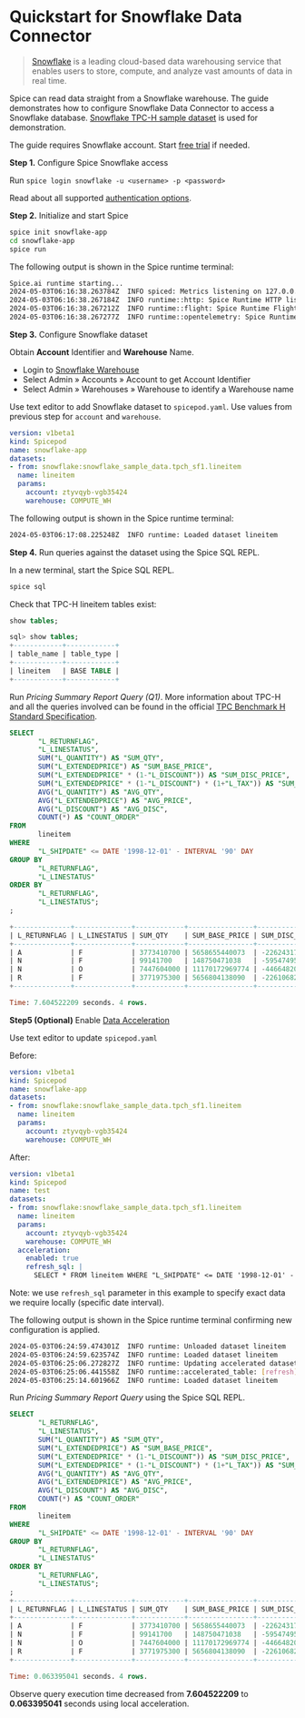 # Quickstart for Snowflake Data Connector

>[Snowflake](https://www.snowflake.com/) is a leading cloud-based data warehousing service that enables users to store, compute, and analyze vast amounts of data in real time.

Spice can read data straight from a Snowflake warehouse.
The guide demonstrates how to configure Snowflake Data Connector to access a Snowflake database. [Snowflake TPC-H sample dataset](https://docs.snowflake.com/en/user-guide/sample-data-tpch) is used for demonstration.

The guide requires Snowflake account. Start [free trial](https://signup.snowflake.com/) if needed.

**Step 1.** Configure Spice Snowflake access

Run `spice login snowflake -u <username> -p <password>`

Read about all supported [authentication options](https://docs.spiceai.org/data-connectors/snowflake).

**Step 2.** Initialize and start Spice 

```bash
spice init snowflake-app
cd snowflake-app
spice run
```

The following output is shown in the Spice runtime terminal:

```bash
Spice.ai runtime starting...
2024-05-03T06:16:38.263784Z  INFO spiced: Metrics listening on 127.0.0.1:9000
2024-05-03T06:16:38.267184Z  INFO runtime::http: Spice Runtime HTTP listening on 127.0.0.1:3000
2024-05-03T06:16:38.267212Z  INFO runtime::flight: Spice Runtime Flight listening on 127.0.0.1:50051
2024-05-03T06:16:38.267277Z  INFO runtime::opentelemetry: Spice Runtime OpenTelemetry listening on 127.0.0.1:50052
```

**Step 3.** Configure Snowflake dataset

Obtain **Account** Identifier and **Warehouse** Name.
 - Login to [Snowflake Warehouse](https://app.snowflake.com/)
 - Select Admin » Accounts » Account to get Account Identifier
 - Select Admin » Warehouses » Warehouse to identify a Warehouse name

Use text editor to add Snowflake dataset to `spicepod.yaml`. Use values from previous step for `account` and `warehouse`. 

```yaml
version: v1beta1
kind: Spicepod
name: snowflake-app
datasets:
- from: snowflake:snowflake_sample_data.tpch_sf1.lineitem
  name: lineitem
  params: 
    account: ztyvqyb-vgb35424
    warehouse: COMPUTE_WH
```

The following output is shown in the Spice runtime terminal:

```bash
2024-05-03T06:17:08.225248Z  INFO runtime: Loaded dataset lineitem
```

**Step 4.** Run queries against the dataset using the Spice SQL REPL.

In a new terminal, start the Spice SQL REPL.

```bash
spice sql
```

Check that TPC-H lineitem tables exist:

```sql
show tables;

sql> show tables;
+------------+------------+
| table_name | table_type |
+------------+------------+
| lineitem   | BASE TABLE |
+------------+------------+
```

Run *Pricing Summary Report Query (Q1)*. More information about TPC-H and all the queries involved can be found in the official [TPC Benchmark H Standard Specification](https://www.tpc.org/tpc_documents_current_versions/pdf/tpc-h_v2.17.1.pdf).

```sql
SELECT
       "L_RETURNFLAG",
       "L_LINESTATUS",
       SUM("L_QUANTITY") AS "SUM_QTY",
       SUM("L_EXTENDEDPRICE") AS "SUM_BASE_PRICE",
       SUM("L_EXTENDEDPRICE" * (1-"L_DISCOUNT")) AS "SUM_DISC_PRICE",
       SUM("L_EXTENDEDPRICE" * (1-"L_DISCOUNT") * (1+"L_TAX")) AS "SUM_CHARGE",
       AVG("L_QUANTITY") AS "AVG_QTY",
       AVG("L_EXTENDEDPRICE") AS "AVG_PRICE",
       AVG("L_DISCOUNT") AS "AVG_DISC",
       COUNT(*) AS "COUNT_ORDER"
FROM
       lineitem
WHERE
       "L_SHIPDATE" <= DATE '1998-12-01' - INTERVAL '90' DAY
GROUP BY
       "L_RETURNFLAG",
       "L_LINESTATUS"
ORDER BY
       "L_RETURNFLAG",
       "L_LINESTATUS";
;

+--------------+--------------+------------+----------------+-----------------+------------------+--------------------+--------------------+-------------------+-------------+
| L_RETURNFLAG | L_LINESTATUS | SUM_QTY    | SUM_BASE_PRICE | SUM_DISC_PRICE  | SUM_CHARGE       | AVG_QTY            | AVG_PRICE          | AVG_DISC          | COUNT_ORDER |
+--------------+--------------+------------+----------------+-----------------+------------------+--------------------+--------------------+-------------------+-------------+
| A            | F            | 3773410700 | 5658655440073  | -22624317218527 | -113179099334294 | 2552.2005853257338 | 3827312.973462167  | 4.998529583839761 | 1478493     |
| N            | F            | 99141700   | 148750471038   | -595474952221   | -2994727549668   | 2551.647192052298  | 3828446.7760848305 | 5.009342667421629 | 38854       |
| N            | O            | 7447604000 | 11170172969774 | -44664820931570 | -223422983383122 | 2550.222676958499  | 3824911.798890827  | 4.999658605370408 | 2920374     |
| R            | F            | 3771975300 | 5656804138090  | -22610682824870 | -112931255676827 | 2550.5793612690773 | 3825085.462609966  | 5.000940583012706 | 1478870     |
+--------------+--------------+------------+----------------+-----------------+------------------+--------------------+--------------------+-------------------+-------------+

Time: 7.604522209 seconds. 4 rows.
```

**Step5 (Optional)** Enable [Data Acceleration](https://docs.spiceai.org/data-accelerators)

Use text editor to update `spicepod.yaml`

Before:

```yaml
version: v1beta1
kind: Spicepod
name: snowflake-app
datasets:
- from: snowflake:snowflake_sample_data.tpch_sf1.lineitem
  name: lineitem
  params: 
    account: ztyvqyb-vgb35424
    warehouse: COMPUTE_WH
```
After:
```yaml
version: v1beta1
kind: Spicepod
name: test
datasets:
- from: snowflake:snowflake_sample_data.tpch_sf1.lineitem
  name: lineitem
  params: 
    account: ztyvqyb-vgb35424
    warehouse: COMPUTE_WH
  acceleration:
    enabled: true
    refresh_sql: |
      SELECT * FROM lineitem WHERE "L_SHIPDATE" <= DATE '1998-12-01' - INTERVAL '90' DAY
```
Note: we use `refresh_sql` parameter in this example to specify exact data we require locally (specific date interval).

The following output is shown in the Spice runtime terminal confirming new configuration is applied.
```bash
2024-05-03T06:24:59.474301Z  INFO runtime: Unloaded dataset lineitem
2024-05-03T06:24:59.623574Z  INFO runtime: Loaded dataset lineitem
2024-05-03T06:25:06.272827Z  INFO runtime: Updating accelerated dataset lineitem...
2024-05-03T06:25:06.441558Z  INFO runtime::accelerated_table: [refresh] Loading data for dataset lineitem
2024-05-03T06:25:14.601966Z  INFO runtime: Loaded dataset lineitem
```

Run *Pricing Summary Report Query* using the Spice SQL REPL. 

```sql
SELECT
       "L_RETURNFLAG",
       "L_LINESTATUS",
       SUM("L_QUANTITY") AS "SUM_QTY",
       SUM("L_EXTENDEDPRICE") AS "SUM_BASE_PRICE",
       SUM("L_EXTENDEDPRICE" * (1-"L_DISCOUNT")) AS "SUM_DISC_PRICE",
       SUM("L_EXTENDEDPRICE" * (1-"L_DISCOUNT") * (1+"L_TAX")) AS "SUM_CHARGE",
       AVG("L_QUANTITY") AS "AVG_QTY",
       AVG("L_EXTENDEDPRICE") AS "AVG_PRICE",
       AVG("L_DISCOUNT") AS "AVG_DISC",
       COUNT(*) AS "COUNT_ORDER"
FROM
       lineitem
WHERE
       "L_SHIPDATE" <= DATE '1998-12-01' - INTERVAL '90' DAY
GROUP BY
       "L_RETURNFLAG",
       "L_LINESTATUS"
ORDER BY
       "L_RETURNFLAG",
       "L_LINESTATUS";
;
+--------------+--------------+------------+----------------+-----------------+------------------+--------------------+--------------------+-------------------+-------------+
| L_RETURNFLAG | L_LINESTATUS | SUM_QTY    | SUM_BASE_PRICE | SUM_DISC_PRICE  | SUM_CHARGE       | AVG_QTY            | AVG_PRICE          | AVG_DISC          | COUNT_ORDER |
+--------------+--------------+------------+----------------+-----------------+------------------+--------------------+--------------------+-------------------+-------------+
| A            | F            | 3773410700 | 5658655440073  | -22624317218527 | -113179099334294 | 2552.2005853257338 | 3827312.973462167  | 4.998529583839761 | 1478493     |
| N            | F            | 99141700   | 148750471038   | -595474952221   | -2994727549668   | 2551.647192052298  | 3828446.7760848305 | 5.009342667421629 | 38854       |
| N            | O            | 7447604000 | 11170172969774 | -44664820931570 | -223422983383122 | 2550.222676958499  | 3824911.798890827  | 4.999658605370408 | 2920374     |
| R            | F            | 3771975300 | 5656804138090  | -22610682824870 | -112931255676827 | 2550.5793612690773 | 3825085.462609966  | 5.000940583012706 | 1478870     |
+--------------+--------------+------------+----------------+-----------------+------------------+--------------------+--------------------+-------------------+-------------+

Time: 0.063395041 seconds. 4 rows.
```
Observe query execution time decreased from **7.604522209** to **0.063395041** seconds using local acceleration.
